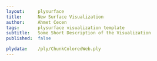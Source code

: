 ```yaml
---
layout:     plysurface
title:      New Surface Visualization
author:     Ahmet Cecen
tags: 		plysurface visualization template
subtitle:   Some Short Description of the Visualization
published:  false

plydata: 	/ply/ChunkColoredWeb.ply
---
```


